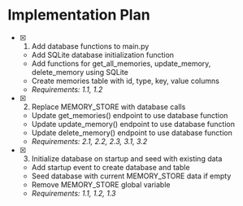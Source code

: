 # Implementation Plan

- [x] 1. Add database functions to main.py
  - Add SQLite database initialization function
  - Add functions for get_all_memories, update_memory, delete_memory using SQLite
  - Create memories table with id, type, key, value columns
  - _Requirements: 1.1, 1.2_

- [x] 2. Replace MEMORY_STORE with database calls
  - Update get_memories() endpoint to use database function
  - Update update_memory() endpoint to use database function  
  - Update delete_memory() endpoint to use database function
  - _Requirements: 2.1, 2.2, 2.3, 3.1, 3.2_

- [x] 3. Initialize database on startup and seed with existing data
  - Add startup event to create database and table
  - Seed database with current MEMORY_STORE data if empty
  - Remove MEMORY_STORE global variable
  - _Requirements: 1.1, 1.2, 1.3_